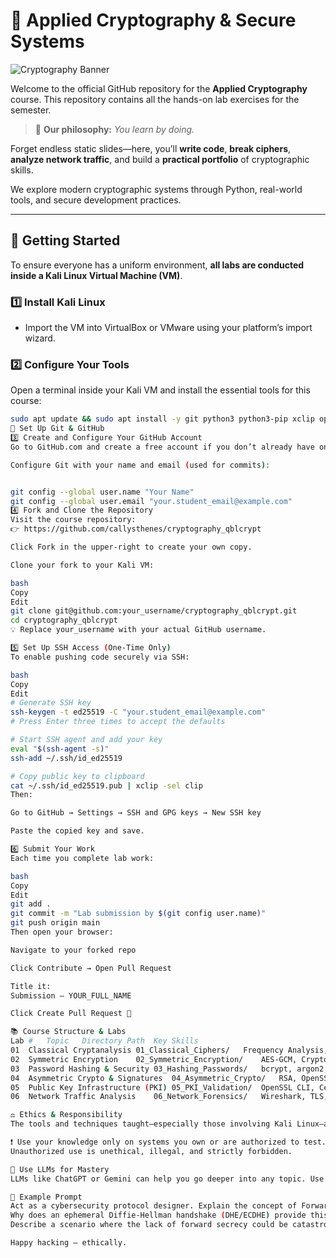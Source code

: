 # 🔐 Applied Cryptography & Secure Systems

![Cryptography Banner](https://placehold.co/1200x300/4338ca/ffffff?text=Applied+Cryptography+%26+Secure+Systems)

Welcome to the official GitHub repository for the **Applied Cryptography** course. This repository contains all the hands-on lab exercises for the semester.

> 📌 **Our philosophy:** *You learn by doing.*

Forget endless static slides—here, you’ll **write code**, **break ciphers**, **analyze network traffic**, and build a **practical portfolio** of cryptographic skills.

We explore modern cryptographic systems through Python, real-world tools, and secure development practices.

---

## 🚀 Getting Started

To ensure everyone has a uniform environment, **all labs are conducted inside a Kali Linux Virtual Machine (VM)**.

### 1️⃣ Install Kali Linux

- Import the VM into VirtualBox or VMware using your platform’s import wizard.

### 2️⃣ Configure Your Tools

Open a terminal inside your Kali VM and install the essential tools for this course:

```bash
sudo apt update && sudo apt install -y git python3 python3-pip xclip openssl
🔧 Set Up Git & GitHub
3️⃣ Create and Configure Your GitHub Account
Go to GitHub.com and create a free account if you don’t already have one.

Configure Git with your name and email (used for commits):


git config --global user.name "Your Name"
git config --global user.email "your.student_email@example.com"
4️⃣ Fork and Clone the Repository
Visit the course repository:
👉 https://github.com/callysthenes/cryptography_qblcrypt

Click Fork in the upper-right to create your own copy.

Clone your fork to your Kali VM:

bash
Copy
Edit
git clone git@github.com:your_username/cryptography_qblcrypt.git
cd cryptography_qblcrypt
💡 Replace your_username with your actual GitHub username.

5️⃣ Set Up SSH Access (One-Time Only)
To enable pushing code securely via SSH:

bash
Copy
Edit
# Generate SSH key
ssh-keygen -t ed25519 -C "your.student_email@example.com"
# Press Enter three times to accept the defaults

# Start SSH agent and add your key
eval "$(ssh-agent -s)"
ssh-add ~/.ssh/id_ed25519

# Copy public key to clipboard
cat ~/.ssh/id_ed25519.pub | xclip -sel clip
Then:

Go to GitHub → Settings → SSH and GPG keys → New SSH key

Paste the copied key and save.

6️⃣ Submit Your Work
Each time you complete lab work:

bash
Copy
Edit
git add .
git commit -m "Lab submission by $(git config user.name)"
git push origin main
Then open your browser:

Navigate to your forked repo

Click Contribute → Open Pull Request

Title it:
Submission – YOUR_FULL_NAME

Click Create Pull Request 🎉

📚 Course Structure & Labs
Lab #	Topic	Directory Path	Key Skills
01	Classical Cryptanalysis	01_Classical_Ciphers/	Frequency Analysis, Python
02	Symmetric Encryption	02_Symmetric_Encryption/	AES-GCM, Cryptography Library
03	Password Hashing & Security	03_Hashing_Passwords/	bcrypt, argon2, Secure Storage
04	Asymmetric Crypto & Signatures	04_Asymmetric_Crypto/	RSA, OpenSSL, Digital Signatures
05	Public Key Infrastructure (PKI)	05_PKI_Validation/	OpenSSL CLI, Certificate Chain Validation
06	Network Traffic Analysis	06_Network_Forensics/	Wireshark, TLS, Traffic Forensics

⚖️ Ethics & Responsibility
The tools and techniques taught—especially those involving Kali Linux—are powerful and must be used responsibly.

❗ Use your knowledge only on systems you own or are authorized to test.
Unauthorized use is unethical, illegal, and strictly forbidden.

🤖 Use LLMs for Mastery
LLMs like ChatGPT or Gemini can help you go deeper into any topic. Use them for clarity, exploration, or guided practice.

🧠 Example Prompt
Act as a cybersecurity protocol designer. Explain the concept of Forward Secrecy in TLS.
Why does an ephemeral Diffie-Hellman handshake (DHE/ECDHE) provide this property, while a classic RSA key exchange does not?
Describe a scenario where the lack of forward secrecy could be catastrophic.

Happy hacking — ethically.
